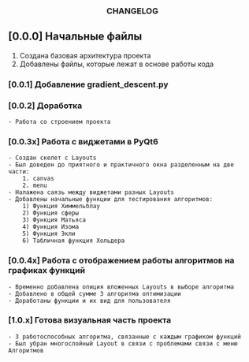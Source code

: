 <h3 align="center">CHANGELOG</h3>

## [0.0.0] Начальные файлы
1. Создана базовая архитектура проекта
2. Добавлены файлы, которые лежат в основе работы кода

### [0.0.1] Добавление <a>gradient_descent.py</a>
### [0.0.2] Доработка
    - Работа со строением проекта
### [0.0.3x] Работа с виджетами в PyQt6
    - Создан скелет с Layouts
    - Был доведен до приятного и практичного окна разделенным на две части:
        1. canvas 
        2. menu 
    - Налажена саязь между виджетами разных Layouts
    - Добавлены начальные функции для тестирования алгоритмов:
        1) Функция Химмельблау
        2) Функция сферы
        3) Функция Матьяса
        4) Функция Изома
        5) Функция Экли
        6) Табличная функция Хольдера
### [0.0.4x] Работа с отображением работы алгоритмов на графиках функций
    - Временно добавлена опиция вложенных Layouts в выборе алгоритма
    - Добавлено в общей сумме 3 алгоритма оптимизации
    - Доработаны функции и их вид для пользователя
### [1.0.x] Готова визуальная часть проекта
    - 3 работоспособных алгоритма, связанные с каждым графиком функций
    - Был убран многослойный Layout в связи с проблемами связи с меню Алгоритмов


